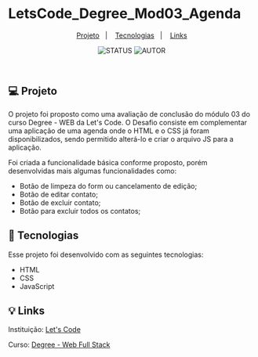 # LetsCode_Degree_Mod03_Agenda
 

<p align="center">
  <a href="#-projeto">Projeto</a>&nbsp;&nbsp;&nbsp;|&nbsp;&nbsp;&nbsp;
  <a href="#-tecnologias">Tecnologias</a>&nbsp;&nbsp;&nbsp;|&nbsp;&nbsp;&nbsp;
  <a href="#-links">Links</a>
</p>


<p align="center">
  <img alt="STATUS" src="https://img.shields.io/static/v1?label=STATUS&message=FINALIZADO&color=49AA26&labelColor=000000">
  <img alt="AUTOR" src="https://img.shields.io/static/v1?label=AUTOR&message=GBRIETZIG&color=49AA26&labelColor=000000">
</p>

<br>


## 💻 Projeto

O projeto foi proposto como uma avaliação de conclusão do módulo 03 do curso Degree - WEB da Let's Code.
O Desafio consiste em complementar uma aplicação de uma agenda onde o HTML e o CSS já foram disponibilizados, sendo permitido alterá-lo e criar o arquivo JS para a aplicação.

Foi criada a funcionalidade básica conforme proposto, porém desenvolvidas mais algumas funcionalidades como:

- Botão de limpeza do form ou cancelamento de edição;
- Botão de editar contato;
- Botão de excluir contato;
- Botão para excluir todos os contatos;


## 🚀 Tecnologias

Esse projeto foi desenvolvido com as seguintes tecnologias:

- HTML
- CSS
- JavaScript


## 💡 Links

Instituição: <a href="https://www.letscode.com.br/" target="_blank">Let's Code</a>

Curso: <a href="https://www.letscode.com.br/web-full-stack" target="_blank">Degree - Web Full Stack</a>

